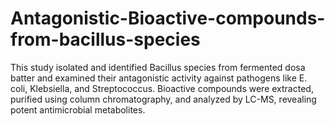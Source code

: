 # Antagonistic-Bioactive-compounds-from-bacillus-species
This study isolated and identified Bacillus species from fermented dosa batter and examined their antagonistic activity against pathogens like E. coli, Klebsiella, and Streptococcus. Bioactive compounds were extracted, purified using column chromatography, and analyzed by LC-MS, revealing potent antimicrobial metabolites.
